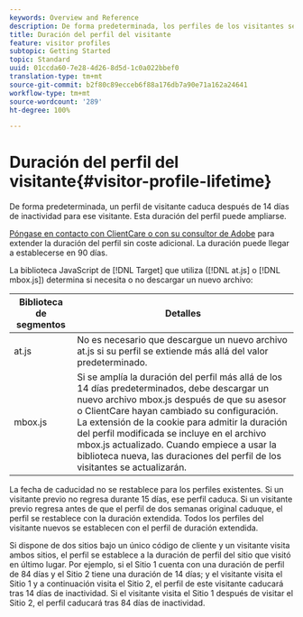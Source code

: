 ```yaml
---
keywords: Overview and Reference
description: De forma predeterminada, los perfiles de los visitantes se almacenan durante 14 días. Esta duración del perfil puede ampliarse.
title: Duración del perfil del visitante
feature: visitor profiles
subtopic: Getting Started
topic: Standard
uuid: 01ccda60-7e28-4d26-8d5d-1c0a022bbef0
translation-type: tm+mt
source-git-commit: b2f80c89ecceb6f88a176db7a90e71a162a24641
workflow-type: tm+mt
source-wordcount: '289'
ht-degree: 100%

---
```



# Duración del perfil del visitante{#visitor-profile-lifetime}

De forma predeterminada, un perfil de visitante caduca después de 14 días de inactividad para ese visitante. Esta duración del perfil puede ampliarse.

[Póngase en contacto con ClientCare o con su consultor de Adobe](../../cmp-resources-and-contact-information.md#reference_ACA3391A00EF467B87930A450050077C) para extender la duración del perfil sin coste adicional. La duración puede llegar a establecerse en 90 días.

La biblioteca JavaScript de [!DNL Target] que utiliza ([!DNL at.js] o [!DNL mbox.js]) determina si necesita o no descargar un nuevo archivo:

| Biblioteca de segmentos | Detalles |
|--- |--- |
| at.js | No es necesario que descargue un nuevo archivo at.js si su perfil se extiende más allá del valor predeterminado. |
| mbox.js | Si se amplía la duración del perfil más allá de los 14 días predeterminados, debe descargar un nuevo archivo mbox.js después de que su asesor o ClientCare hayan cambiado su configuración. La extensión de la cookie para admitir la duración del perfil modificada se incluye en el archivo mbox.js actualizado. Cuando empiece a usar la biblioteca nueva, las duraciones del perfil de los visitantes se actualizarán. |

La fecha de caducidad no se restablece para los perfiles existentes. Si un visitante previo no regresa durante 15 días, ese perfil caduca. Si un visitante previo regresa antes de que el perfil de dos semanas original caduque, el perfil se restablece con la duración extendida. Todos los perfiles del visitante nuevos se establecen con el perfil de duración extendida.

Si dispone de dos sitios bajo un único código de cliente y un visitante visita ambos sitios, el perfil se establece a la duración de perfil del sitio que visitó en último lugar. Por ejemplo, si el Sitio 1 cuenta con una duración de perfil de 84 días y el Sitio 2 tiene una duración de 14 días; y el visitante visita el Sitio 1 y a continuación visita el Sitio 2, el perfil de este visitante caducará tras 14 días de inactividad. Si el visitante visita el Sitio 1 después de visitar el Sitio 2, el perfil caducará tras 84 días de inactividad.
